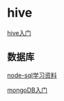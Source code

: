 # hive

[hive入门](http://mp.weixin.qq.com/s?__biz=MzIzODExMDE5MA==&mid=2694182433&idx=1&sn=687b754cddc7255026434c683f487ac0#rd)





## 数据库


[node-sql学习资料](https://github.com/ty4z2008/Qix/blob/master/node.md)

[mongoDB入门](https://github.com/StevenSLXie/Tutorials-for-Web-Developers/blob/master/MongoDB%20%E6%9E%81%E7%AE%80%E5%AE%9E%E8%B7%B5%E5%85%A5%E9%97%A8.md)

